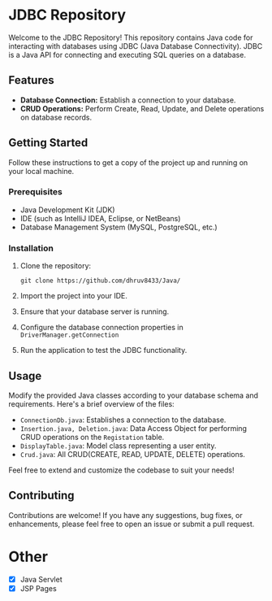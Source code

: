 # JDBC Repository

Welcome to the JDBC Repository! This repository contains Java code for interacting with databases using JDBC (Java Database Connectivity). JDBC is a Java API for connecting and executing SQL queries on a database.

## Features

- **Database Connection:** Establish a connection to your database.
- **CRUD Operations:** Perform Create, Read, Update, and Delete operations on database records.

## Getting Started

Follow these instructions to get a copy of the project up and running on your local machine.

### Prerequisites

- Java Development Kit (JDK)
- IDE (such as IntelliJ IDEA, Eclipse, or NetBeans)
- Database Management System (MySQL, PostgreSQL, etc.)

### Installation

1. Clone the repository:

   ```git clone https://github.com/dhruv8433/Java/```

2. Import the project into your IDE.

3. Ensure that your database server is running.

4. Configure the database connection properties in ```DriverManager.getConnection```

5. Run the application to test the JDBC functionality.

## Usage

Modify the provided Java classes according to your database schema and requirements. Here's a brief overview of the files:

- `ConnectionDb.java`: Establishes a connection to the database.
- `Insertion.java, Deletion.java`: Data Access Object for performing CRUD operations on the `Registation` table.
- `DisplayTable.java`: Model class representing a user entity.
- `Crud.java`: All CRUD(CREATE, READ, UPDATE, DELETE) operations.

Feel free to extend and customize the codebase to suit your needs!

## Contributing

Contributions are welcome! If you have any suggestions, bug fixes, or enhancements, please feel free to open an issue or submit a pull request.

# Other
- [x] Java Servlet
- [x] JSP Pages
